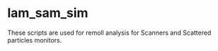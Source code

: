 # lam_sam_sim
These scripts are used for remoll analysis for Scanners and Scattered particles monitors.
